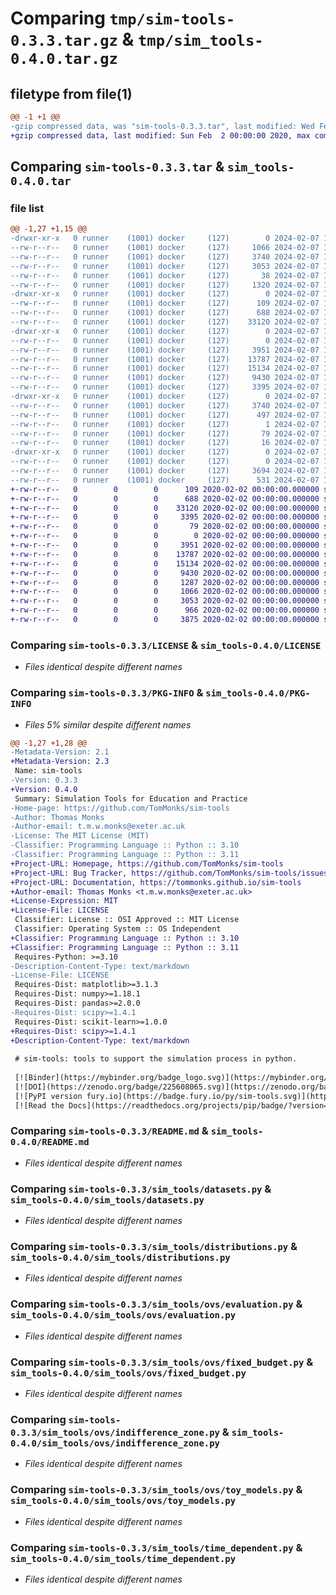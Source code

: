 # Comparing `tmp/sim-tools-0.3.3.tar.gz` & `tmp/sim_tools-0.4.0.tar.gz`

## filetype from file(1)

```diff
@@ -1 +1 @@
-gzip compressed data, was "sim-tools-0.3.3.tar", last modified: Wed Feb  7 12:13:19 2024, max compression
+gzip compressed data, last modified: Sun Feb  2 00:00:00 2020, max compression
```

## Comparing `sim-tools-0.3.3.tar` & `sim_tools-0.4.0.tar`

### file list

```diff
@@ -1,27 +1,15 @@
-drwxr-xr-x   0 runner    (1001) docker     (127)        0 2024-02-07 12:13:19.237686 sim-tools-0.3.3/
--rw-r--r--   0 runner    (1001) docker     (127)     1066 2024-02-07 12:13:09.000000 sim-tools-0.3.3/LICENSE
--rw-r--r--   0 runner    (1001) docker     (127)     3740 2024-02-07 12:13:19.237686 sim-tools-0.3.3/PKG-INFO
--rw-r--r--   0 runner    (1001) docker     (127)     3053 2024-02-07 12:13:09.000000 sim-tools-0.3.3/README.md
--rw-r--r--   0 runner    (1001) docker     (127)       38 2024-02-07 12:13:19.237686 sim-tools-0.3.3/setup.cfg
--rw-r--r--   0 runner    (1001) docker     (127)     1320 2024-02-07 12:13:09.000000 sim-tools-0.3.3/setup.py
-drwxr-xr-x   0 runner    (1001) docker     (127)        0 2024-02-07 12:13:19.237686 sim-tools-0.3.3/sim_tools/
--rw-r--r--   0 runner    (1001) docker     (127)      109 2024-02-07 12:13:09.000000 sim-tools-0.3.3/sim_tools/__init__.py
--rw-r--r--   0 runner    (1001) docker     (127)      688 2024-02-07 12:13:09.000000 sim-tools-0.3.3/sim_tools/datasets.py
--rw-r--r--   0 runner    (1001) docker     (127)    33120 2024-02-07 12:13:09.000000 sim-tools-0.3.3/sim_tools/distributions.py
-drwxr-xr-x   0 runner    (1001) docker     (127)        0 2024-02-07 12:13:19.237686 sim-tools-0.3.3/sim_tools/ovs/
--rw-r--r--   0 runner    (1001) docker     (127)        0 2024-02-07 12:13:09.000000 sim-tools-0.3.3/sim_tools/ovs/__init__.py
--rw-r--r--   0 runner    (1001) docker     (127)     3951 2024-02-07 12:13:09.000000 sim-tools-0.3.3/sim_tools/ovs/evaluation.py
--rw-r--r--   0 runner    (1001) docker     (127)    13787 2024-02-07 12:13:09.000000 sim-tools-0.3.3/sim_tools/ovs/fixed_budget.py
--rw-r--r--   0 runner    (1001) docker     (127)    15134 2024-02-07 12:13:09.000000 sim-tools-0.3.3/sim_tools/ovs/indifference_zone.py
--rw-r--r--   0 runner    (1001) docker     (127)     9430 2024-02-07 12:13:09.000000 sim-tools-0.3.3/sim_tools/ovs/toy_models.py
--rw-r--r--   0 runner    (1001) docker     (127)     3395 2024-02-07 12:13:09.000000 sim-tools-0.3.3/sim_tools/time_dependent.py
-drwxr-xr-x   0 runner    (1001) docker     (127)        0 2024-02-07 12:13:19.237686 sim-tools-0.3.3/sim_tools.egg-info/
--rw-r--r--   0 runner    (1001) docker     (127)     3740 2024-02-07 12:13:19.000000 sim-tools-0.3.3/sim_tools.egg-info/PKG-INFO
--rw-r--r--   0 runner    (1001) docker     (127)      497 2024-02-07 12:13:19.000000 sim-tools-0.3.3/sim_tools.egg-info/SOURCES.txt
--rw-r--r--   0 runner    (1001) docker     (127)        1 2024-02-07 12:13:19.000000 sim-tools-0.3.3/sim_tools.egg-info/dependency_links.txt
--rw-r--r--   0 runner    (1001) docker     (127)       79 2024-02-07 12:13:19.000000 sim-tools-0.3.3/sim_tools.egg-info/requires.txt
--rw-r--r--   0 runner    (1001) docker     (127)       16 2024-02-07 12:13:19.000000 sim-tools-0.3.3/sim_tools.egg-info/top_level.txt
-drwxr-xr-x   0 runner    (1001) docker     (127)        0 2024-02-07 12:13:19.237686 sim-tools-0.3.3/tests/
--rw-r--r--   0 runner    (1001) docker     (127)        0 2024-02-07 12:13:09.000000 sim-tools-0.3.3/tests/__init__.py
--rw-r--r--   0 runner    (1001) docker     (127)     3694 2024-02-07 12:13:09.000000 sim-tools-0.3.3/tests/test_dists.py
--rw-r--r--   0 runner    (1001) docker     (127)      531 2024-02-07 12:13:09.000000 sim-tools-0.3.3/tests/test_time_dep.py
+-rw-r--r--   0        0        0      109 2020-02-02 00:00:00.000000 sim_tools-0.4.0/sim_tools/__init__.py
+-rw-r--r--   0        0        0      688 2020-02-02 00:00:00.000000 sim_tools-0.4.0/sim_tools/datasets.py
+-rw-r--r--   0        0        0    33120 2020-02-02 00:00:00.000000 sim_tools-0.4.0/sim_tools/distributions.py
+-rw-r--r--   0        0        0     3395 2020-02-02 00:00:00.000000 sim_tools-0.4.0/sim_tools/time_dependent.py
+-rw-r--r--   0        0        0       79 2020-02-02 00:00:00.000000 sim_tools-0.4.0/sim_tools/data/nspp_example1.csv
+-rw-r--r--   0        0        0        0 2020-02-02 00:00:00.000000 sim_tools-0.4.0/sim_tools/ovs/__init__.py
+-rw-r--r--   0        0        0     3951 2020-02-02 00:00:00.000000 sim_tools-0.4.0/sim_tools/ovs/evaluation.py
+-rw-r--r--   0        0        0    13787 2020-02-02 00:00:00.000000 sim_tools-0.4.0/sim_tools/ovs/fixed_budget.py
+-rw-r--r--   0        0        0    15134 2020-02-02 00:00:00.000000 sim_tools-0.4.0/sim_tools/ovs/indifference_zone.py
+-rw-r--r--   0        0        0     9430 2020-02-02 00:00:00.000000 sim_tools-0.4.0/sim_tools/ovs/toy_models.py
+-rw-r--r--   0        0        0     1287 2020-02-02 00:00:00.000000 sim_tools-0.4.0/.gitignore
+-rw-r--r--   0        0        0     1066 2020-02-02 00:00:00.000000 sim_tools-0.4.0/LICENSE
+-rw-r--r--   0        0        0     3053 2020-02-02 00:00:00.000000 sim_tools-0.4.0/README.md
+-rw-r--r--   0        0        0      966 2020-02-02 00:00:00.000000 sim_tools-0.4.0/pyproject.toml
+-rw-r--r--   0        0        0     3875 2020-02-02 00:00:00.000000 sim_tools-0.4.0/PKG-INFO
```

### Comparing `sim-tools-0.3.3/LICENSE` & `sim_tools-0.4.0/LICENSE`

 * *Files identical despite different names*

### Comparing `sim-tools-0.3.3/PKG-INFO` & `sim_tools-0.4.0/PKG-INFO`

 * *Files 5% similar despite different names*

```diff
@@ -1,27 +1,28 @@
-Metadata-Version: 2.1
+Metadata-Version: 2.3
 Name: sim-tools
-Version: 0.3.3
+Version: 0.4.0
 Summary: Simulation Tools for Education and Practice
-Home-page: https://github.com/TomMonks/sim-tools
-Author: Thomas Monks
-Author-email: t.m.w.monks@exeter.ac.uk
-License: The MIT License (MIT)
-Classifier: Programming Language :: Python :: 3.10
-Classifier: Programming Language :: Python :: 3.11
+Project-URL: Homepage, https://github.com/TomMonks/sim-tools
+Project-URL: Bug Tracker, https://github.com/TomMonks/sim-tools/issues
+Project-URL: Documentation, https://tommonks.github.io/sim-tools
+Author-email: Thomas Monks <t.m.w.monks@exeter.ac.uk>
+License-Expression: MIT
+License-File: LICENSE
 Classifier: License :: OSI Approved :: MIT License
 Classifier: Operating System :: OS Independent
+Classifier: Programming Language :: Python :: 3.10
+Classifier: Programming Language :: Python :: 3.11
 Requires-Python: >=3.10
-Description-Content-Type: text/markdown
-License-File: LICENSE
 Requires-Dist: matplotlib>=3.1.3
 Requires-Dist: numpy>=1.18.1
 Requires-Dist: pandas>=2.0.0
-Requires-Dist: scipy>=1.4.1
 Requires-Dist: scikit-learn>=1.0.0
+Requires-Dist: scipy>=1.4.1
+Description-Content-Type: text/markdown
 
 # sim-tools: tools to support the simulation process in python.
 
 [![Binder](https://mybinder.org/badge_logo.svg)](https://mybinder.org/v2/gh/TomMonks/sim-tools/HEAD)
 [![DOI](https://zenodo.org/badge/225608065.svg)](https://zenodo.org/badge/latestdoi/225608065)
 [![PyPI version fury.io](https://badge.fury.io/py/sim-tools.svg)](https://pypi.python.org/pypi/sim-tools/)
 [![Read the Docs](https://readthedocs.org/projects/pip/badge/?version=latest)](https://tommonks.github.io/sim-tools)
```

### Comparing `sim-tools-0.3.3/README.md` & `sim_tools-0.4.0/README.md`

 * *Files identical despite different names*

### Comparing `sim-tools-0.3.3/sim_tools/datasets.py` & `sim_tools-0.4.0/sim_tools/datasets.py`

 * *Files identical despite different names*

### Comparing `sim-tools-0.3.3/sim_tools/distributions.py` & `sim_tools-0.4.0/sim_tools/distributions.py`

 * *Files identical despite different names*

### Comparing `sim-tools-0.3.3/sim_tools/ovs/evaluation.py` & `sim_tools-0.4.0/sim_tools/ovs/evaluation.py`

 * *Files identical despite different names*

### Comparing `sim-tools-0.3.3/sim_tools/ovs/fixed_budget.py` & `sim_tools-0.4.0/sim_tools/ovs/fixed_budget.py`

 * *Files identical despite different names*

### Comparing `sim-tools-0.3.3/sim_tools/ovs/indifference_zone.py` & `sim_tools-0.4.0/sim_tools/ovs/indifference_zone.py`

 * *Files identical despite different names*

### Comparing `sim-tools-0.3.3/sim_tools/ovs/toy_models.py` & `sim_tools-0.4.0/sim_tools/ovs/toy_models.py`

 * *Files identical despite different names*

### Comparing `sim-tools-0.3.3/sim_tools/time_dependent.py` & `sim_tools-0.4.0/sim_tools/time_dependent.py`

 * *Files identical despite different names*

